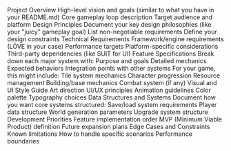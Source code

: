 Project Overview
High-level vision and goals (similar to what you have in your README.md)
Core gameplay loop description
Target audience and platform
Design Principles
Document your key design philosophies (like your "juicy" gameplay goal)
List non-negotiable requirements
Define your design constraints
Technical Requirements
Framework/engine requirements (LÖVE in your case)
Performance targets
Platform-specific considerations
Third-party dependencies (like SUIT for UI)
Feature Specifications
Break down each major system with:
Purpose and goals
Detailed mechanics
Expected behaviors
Integration points with other systems
For your game, this might include:
Tile system mechanics
Character progression
Resource management
Building/base mechanics
Combat system (if any)
Visual and UI Style Guide
Art direction
UI/UX principles
Animation guidelines
Color palette
Typography choices
Data Structures and Systems
Document how you want core systems structured:
Save/load system requirements
Player data structure
World generation parameters
Upgrade system structure
Development Priorities
Feature implementation order
MVP (Minimum Viable Product) definition
Future expansion plans
Edge Cases and Constraints
Known limitations
How to handle specific scenarios
Performance boundaries